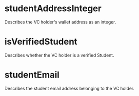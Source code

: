 # studentAddressInteger

Describes the VC holder's wallet address as an integer.

# isVerifiedStudent

Describes whether the VC holder is a verified Student.

# studentEmail

Describes the student email address belonging to the VC holder.